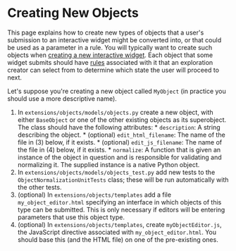 # Creating New Objects #

This page explains how to create new types of objects that a user's submission to an interactive widget might be converted into, or that could be used as a parameter in a rule. You will typically want to create such objects when [creating a new interactive widget](CreatingInteractiveWidgets.md). Each object that some widget submits should have [rules](CreatingRules.md) associated with it that an exploration creator can select from to determine which state the user will proceed to next.

Let's suppose you're creating a new object called `MyObject` (in practice you should use a more descriptive name).
  1. In `extensions/objects/models/objects.py` create a new object, with either `BaseObject` or one of the other existing objects as its superobject. The class should have the following attributes:
    * `description`: A string describing the object.
    * (optional) `edit_html_filename`: The name of the file in (3) below, if it exists.
    * (optional) `edit_js_filename`: The name of the file in (4) below, if it exists.
    * `normalize`: A function that is given an instance of the object in question and is responsible for validating and normalizing it. The supplied instance is a native Python object.
  1. In `extensions/objects/models/objects_test.py` add new tests to the `ObjectNormalizationUnitTests` class; these will be run automatically with the other tests.
  1. (optional) In `extensions/objects/templates` add a file `my_object_editor.html` specifying an interface in which objects of this type can be submitted. This is only necessary if editors will be entering parameters that use this object type.
  1. (optional) In `extensions/objects/templates`, create `myObjectEditor.js`, the JavaScript directive associated with `my_object_editor.html`. You should base this (and the HTML file) on one of the pre-existing ones.